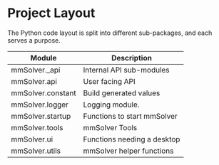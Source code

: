 # Project Layout

The Python code layout is split into different sub-packages, and each
serves a purpose.

| Module            | Description                      |
| ----------------- | -------------------------------- |
| mmSolver._api     | Internal API sub-modules         |
| mmSolver.api      | User facing API                  |
| mmSolver.constant | Build generated values           |
| mmSolver.logger   | Logging module.                  |
| mmSolver.startup  | Functions to start mmSolver      |
| mmSolver.tools    | mmSolver Tools                   |
| mmSolver.ui       | Functions needing a desktop      |
| mmSolver.utils    | mmSolver helper functions        |
